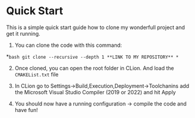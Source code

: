 # Quick Start

This is a simple quick start guide how to clone my wonderfull project and get it running.

1. You can clone the code with this command:

*```bash
git clone --recursive --depth 1 **LINK TO MY REPOSITORY**
*```

2. Once cloned, you can open the root folder in CLion. And load the `CMAKEList.txt` file

3. In CLion go to Settings->Build,Execution,Deployment->Toolchanins add the Microsoft Visual Studio Compiler (2019 or 2022) and hit Apply

4. You should now have a running configuration -> compile the code and have fun!